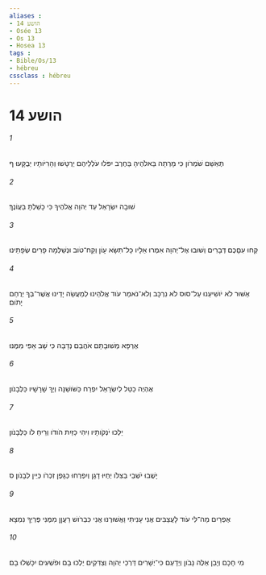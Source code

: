 ```yaml
---
aliases : 
- הושע 14
- Osée 13
- Os 13
- Hosea 13
tags : 
- Bible/Os/13
- hébreu
cssclass : hébreu
---
```


# הושע 14

###### 1
תֶּאְשַׁם שֹׁמְרֹון כִּי מָרְתָה בֵּאלֹהֶיהָ בַּחֶרֶב יִפֹּלוּ עֹלְלֵיהֶם יְרֻטָּשׁוּ וְהָרִיֹּותָיו יְבֻקָּעוּ׃ ף
###### 2
שׁוּבָה יִשְׂרָאֵל עַד יְהוָה אֱלֹהֶיךָ כִּי כָשַׁלְתָּ בַּעֲוֹנֶךָ׃
###### 3
קְחוּ עִםָּכֶם דְּבָרִים וְשׁוּבוּ אֶל־יְהוָה אִמְרוּ אֵלָיו כָּל־תִּשָּׂא עָוֹן וְקַח־טֹוב וּנְשַׁלְּמָה פָרִים שְׂפָתֵינוּ׃
###### 4
אַשּׁוּר לֹא יֹושִׁיעֵנוּ עַל־סוּס לֹא נִרְכָּב וְלֹא־נֹאמַר עֹוד אֱלֹהֵינוּ לְמַעֲשֵׂה יָדֵינוּ אֲשֶׁר־בְּךָ יְרֻחַם יָתֹום׃
###### 5
אֶרְפָּא מְשׁוּבָתָם אֹהֲבֵם נְדָבָה כִּי שָׁב אַפִּי מִמֶּנּוּ׃
###### 6
אֶהְיֶה כַטַּל לְיִשְׂרָאֵל יִפְרַח כַּשֹּׁושַׁנָּה וְיַךְ שָׁרָשָׁיו כַּלְּבָנֹון׃
###### 7
יֵלְכוּ יֹנְקֹותָיו וִיהִי כַזַּיִת הֹודֹו וְרֵיחַ לֹו כַּלְּבָנֹון׃
###### 8
יָשֻׁבוּ יֹשְׁבֵי בְצִלֹּו יְחַיּוּ דָגָן וְיִפְרְחוּ כַגָּפֶן זִכְרֹו כְּיֵין לְבָנֹון׃ ס
###### 9
אֶפְרַיִם מַה־לִּי עֹוד לָעֲצַבִּים אֲנִי עָנִיתִי וַאֲשׁוּרֶנּוּ אֲנִי כִּבְרֹושׁ רַעֲןָן מִמֶּנִּי פֶּרְיְךָ נִמְצָא׃
###### 10
מִי חָכָם וְיָבֵן אֵלֶּה נָבֹון וְיֵדָעֵם כִּי־יְשָׁרִים דַּרְכֵי יְהוָה וְצַדִּקִים יֵלְכוּ בָם וּפֹשְׁעִים יִכָּשְׁלוּ בָם׃
